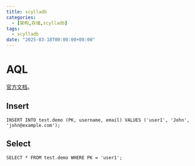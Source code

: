 ```yaml
---
title: scylladb
categories: 
  - [架构,存储,scylladb]
tags:
  - scylladb
date: "2025-03-18T00:00:00+08:00"
---
```


# AQL

[官方文档](https://aerospike.com/docs/tools/aql/aql-help)。

## Insert

```aql
INSERT INTO test.demo (PK, username, email) VALUES ('user1', 'John', 'john@example.com');
```

## Select

```
SELECT * FROM test.demo WHERE PK = 'user1';
```

